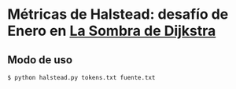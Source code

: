 # Métricas de Halstead: desafío de Enero en [La Sombra de Dijkstra](http://programando.org/blog/2013/01/desafio-enero-las-metricas-de-halstead/ "Enlace original")

## Modo de uso
```
$ python halstead.py tokens.txt fuente.txt
```

